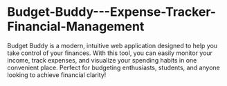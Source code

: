 # Budget-Buddy---Expense-Tracker-Financial-Management
Budget Buddy is a modern, intuitive web application designed to help you take control of your finances. With this tool, you can easily monitor your income, track expenses, and visualize your spending habits in one convenient place. Perfect for budgeting enthusiasts, students, and anyone looking to achieve financial clarity!
